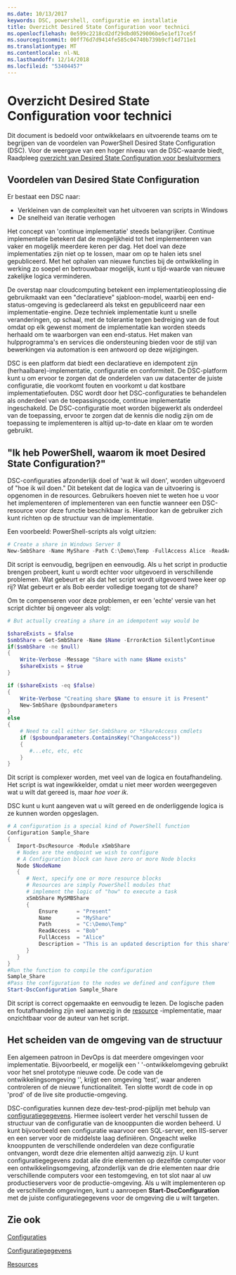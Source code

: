 ```yaml
---
ms.date: 10/13/2017
keywords: DSC, powershell, configuratie en installatie
title: Overzicht Desired State Configuration voor technici
ms.openlocfilehash: 0e599c2218cd2df29dbd0529006be5e1ef17ce5f
ms.sourcegitcommit: 00ff76d7d9414fe585c04740b739b9cf14d711e1
ms.translationtype: MT
ms.contentlocale: nl-NL
ms.lasthandoff: 12/14/2018
ms.locfileid: "53404457"
---
```

# <a name="desired-state-configuration-overview-for-engineers"></a>Overzicht Desired State Configuration voor technici

Dit document is bedoeld voor ontwikkelaars en uitvoerende teams om te begrijpen van de voordelen van PowerShell Desired State Configuration (DSC).
Voor de weergave van een hoger niveau van de DSC-waarde biedt, Raadpleeg [overzicht van Desired State Configuration voor besluitvormers](decisionMaker.md)

## <a name="benefits-of-desired-state-configuration"></a>Voordelen van Desired State Configuration

Er bestaat een DSC naar:

- Verkleinen van de complexiteit van het uitvoeren van scripts in Windows
- De snelheid van iteratie verhogen

Het concept van 'continue implementatie' steeds belangrijker.
Continue implementatie betekent dat de mogelijkheid tot het implementeren van vaker en mogelijk meerdere keren per dag.
Het doel van deze implementaties zijn niet op te lossen, maar om op te halen iets snel gepubliceerd.
Met het ophalen van nieuwe functies bij de ontwikkeling in werking zo soepel en betrouwbaar mogelijk, kunt u tijd-waarde van nieuwe zakelijke logica verminderen.

De overstap naar cloudcomputing betekent een implementatieoplossing die gebruikmaakt van een "declaratieve" sjabloon-model, waarbij een end-status-omgeving is gedeclareerd als tekst en gepubliceerd naar een implementatie-engine.
Deze techniek implementatie kunt u snelle veranderingen, op schaal, met de tolerantie tegen bedreiging van de fout omdat op elk gewenst moment de implementatie kan worden steeds herhaald om te waarborgen van een end-status.
Het maken van hulpprogramma's en services die ondersteuning bieden voor de stijl van bewerkingen via automation is een antwoord op deze wijzigingen.

DSC is een platform dat biedt een declaratieve en idempotent zijn (herhaalbare)-implementatie, configuratie en conformiteit.
De DSC-platform kunt u om ervoor te zorgen dat de onderdelen van uw datacenter de juiste configuratie, die voorkomt fouten en voorkomt u dat kostbare implementatiefouten.
DSC wordt door het DSC-configuraties te behandelen als onderdeel van de toepassingscode, continue implementatie ingeschakeld.
De DSC-configuratie moet worden bijgewerkt als onderdeel van de toepassing, ervoor te zorgen dat de kennis die nodig zijn om de toepassing te implementeren is altijd up-to-date en klaar om te worden gebruikt.

## <a name="i-have-powershell-why-do-i-need-desired-state-configuration"></a>"Ik heb PowerShell, waarom ik moet Desired State Configuration?"

DSC-configuraties afzonderlijk doel of 'wat ik wil doen', worden uitgevoerd of "hoe ik wil doen."
Dit betekent dat de logica van de uitvoering is opgenomen in de resources.
Gebruikers hoeven niet te weten hoe u voor het implementeren of implementeren van een functie wanneer een DSC-resource voor deze functie beschikbaar is.
Hierdoor kan de gebruiker zich kunt richten op de structuur van de implementatie.

Een voorbeeld: PowerShell-scripts als volgt uitzien:
```powershell
# Create a share in Windows Server 8
New-SmbShare -Name MyShare -Path C:\Demo\Temp -FullAccess Alice -ReadAccess Bob
```
Dit script is eenvoudig, begrijpen en eenvoudig.
Als u het script in productie brengen probeert, kunt u wordt echter voor uitgevoerd in verschillende problemen.
Wat gebeurt er als dat het script wordt uitgevoerd twee keer op rij?
Wat gebeurt er als Bob eerder volledige toegang tot de share?

Om te compenseren voor deze problemen, er een 'echte' versie van het script dichter bij ongeveer als volgt:
```powershell
# But actually creating a share in an idempotent way would be

$shareExists = $false
$smbShare = Get-SmbShare -Name $Name -ErrorAction SilentlyContinue
if($smbShare -ne $null)
{
    Write-Verbose -Message "Share with name $Name exists"
    $shareExists = $true
}

if ($shareExists -eq $false)
{
    Write-Verbose "Creating share $Name to ensure it is Present"
    New-SmbShare @psboundparameters
}
else
{
    # Need to call either Set-SmbShare or *ShareAccess cmdlets
    if ($psboundparameters.ContainsKey("ChangeAccess"))
    {
       #...etc, etc, etc
    }
}
```

Dit script is complexer worden, met veel van de logica en foutafhandeling.
Het script is wat ingewikkelder, omdat u niet meer worden weergegeven wat u wilt dat gereed is, maar *hoe voer ik*.

DSC kunt u kunt aangeven wat u wilt gereed en de onderliggende logica is ze kunnen worden opgeslagen.

```powershell
# A configuration is a special kind of PowerShell function
Configuration Sample_Share
{
   Import-DscResource -Module xSmbShare
   # Nodes are the endpoint we wish to configure
   # A Configuration block can have zero or more Node blocks
   Node $NodeName
   {
      # Next, specify one or more resource blocks
      # Resources are simply PowerShell modules that
      # implement the logic of "how" to execute a task
      xSmbShare MySMBShare
      {
          Ensure      = "Present"
          Name        = "MyShare"
          Path        = "C:\Demo\Temp"
          ReadAccess  = "Bob"
          FullAccess  = "Alice"
          Description = "This is an updated description for this share"
      }
   }
}
#Run the function to compile the configuration
Sample_Share
#Pass the configuration to the nodes we defined and configure them
Start-DscConfiguration Sample_Share
```

Dit script is correct opgemaakte en eenvoudig te lezen.
De logische paden en foutafhandeling zijn wel aanwezig in de [resource](../resources/resources.md) -implementatie, maar onzichtbaar voor de auteur van het script.

## <a name="separating-environment-from-structure"></a>Het scheiden van de omgeving van de structuur

Een algemeen patroon in DevOps is dat meerdere omgevingen voor implementatie.
Bijvoorbeeld, er mogelijk een ' '-ontwikkelomgeving gebruikt voor het snel prototype nieuwe code.
De code van de ontwikkelingsomgeving '', krijgt een omgeving 'test', waar anderen controleren of de nieuwe functionaliteit.
Ten slotte wordt de code in op 'prod' of de live site productie-omgeving.

DSC-configuraties kunnen deze dev-test-prod-pijplijn met behulp van [configuratiegegevens](../configurations/configData.md).
Hiermee isoleert verder het verschil tussen de structuur van de configuratie van de knooppunten die worden beheerd.
U kunt bijvoorbeeld een configuratie waarvoor een SQL-server, een IIS-server en een server voor de middelste laag definiëren.
Ongeacht welke knooppunten de verschillende onderdelen van deze configuratie ontvangen, wordt deze drie elementen altijd aanwezig zijn.
U kunt configuratiegegevens zodat alle drie elementen op dezelfde computer voor een ontwikkelingsomgeving, afzonderlijk van de drie elementen naar drie verschillende computers voor een testomgeving, en tot slot naar al uw productieservers voor de productie-omgeving.
Als u wilt implementeren op de verschillende omgevingen, kunt u aanroepen **Start-DscConfiguration** met de juiste configuratiegegevens voor de omgeving die u wilt targeten.

## <a name="see-also"></a>Zie ook

[Configuraties](../configurations/configurations.md)

[Configuratiegegevens](../configurations/configData.md)

[Resources](../resources/resources.md)
